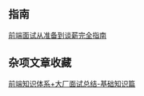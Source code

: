 ## 指南

[前端面试从准备到谈薪完全指南](https://wuyaogexing.com/65/253302.html)







## 杂项文章收藏

[前端知识体系+大厂面试总结-基础知识篇](https://blog.csdn.net/sinat_17775997/article/details/127235347)